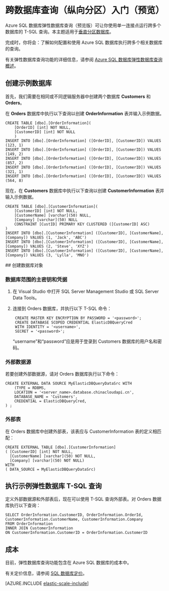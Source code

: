<properties
	pageTitle="跨数据库查询（纵向分区）入门 | Azure"	
	description="如何在垂直分区数据库中使用弹性数据库查询"
	services="sql-database"
	documentationCenter=""  
	manager="jhubbard"
	authors="sidneyh"/>

<tags
	ms.service="sql-database"
	ms.workload="sql-database"
	ms.tgt_pltfrm="na"
	ms.devlang="na"
	ms.topic="article"
	ms.date="05/23/2016"
	wacn.date="11/16/2016"
	ms.author="torsteng" />

# 跨数据库查询（纵向分区）入门（预览）

Azure SQL 数据库弹性数据库查询（预览版）可让你使用单一连接点运行跨多个数据库的 T-SQL 查询。本主题适用于[垂直分区数据库](/documentation/articles/sql-database-elastic-query-vertical-partitioning/)。

完成时，你将会：了解如何配置和使用 Azure SQL 数据库执行跨多个相关数据库的查询。

有关弹性数据库查询功能的详细信息，请参阅 [Azure SQL 数据库弹性数据库查询概述](/documentation/articles/sql-database-elastic-query-overview/)。

## 创建示例数据库

首先，我们需要在相同或不同逻辑服务器中创建两个数据库 **Customers** 和 **Orders**。

在 **Orders** 数据库中执行以下查询以创建 **OrderInformation** 表并输入示例数据。

	CREATE TABLE [dbo].[OrderInformation]( 
		[OrderID] [int] NOT NULL, 
		[CustomerID] [int] NOT NULL 
		) 
	INSERT INTO [dbo].[OrderInformation] ([OrderID], [CustomerID]) VALUES (123, 1) 
	INSERT INTO [dbo].[OrderInformation] ([OrderID], [CustomerID]) VALUES (149, 2) 
	INSERT INTO [dbo].[OrderInformation] ([OrderID], [CustomerID]) VALUES (857, 2) 
	INSERT INTO [dbo].[OrderInformation] ([OrderID], [CustomerID]) VALUES (321, 1) 
	INSERT INTO [dbo].[OrderInformation] ([OrderID], [CustomerID]) VALUES (564, 8) 

现在，在 **Customers** 数据库中执行以下查询以创建 **CustomerInformation** 表并输入示例数据。

	CREATE TABLE [dbo].[CustomerInformation]( 
		[CustomerID] [int] NOT NULL, 
		[CustomerName] [varchar](50) NULL, 
		[Company] [varchar](50) NULL 
		CONSTRAINT [CustID] PRIMARY KEY CLUSTERED ([CustomerID] ASC) 
	) 
	INSERT INTO [dbo].[CustomerInformation] ([CustomerID], [CustomerName], [Company]) VALUES (1, 'Jack', 'ABC') 
	INSERT INTO [dbo].[CustomerInformation] ([CustomerID], [CustomerName], [Company]) VALUES (2, 'Steve', 'XYZ') 
	INSERT INTO [dbo].[CustomerInformation] ([CustomerID], [CustomerName], [Company]) VALUES (3, 'Lylla', 'MNO') 

##<a name="create-database-objects"></a> 创建数据库对象
### 数据库范围的主密钥和凭据

1. 在 Visual Studio 中打开 SQL Server Management Studio 或 SQL Server Data Tools。
2. 连接到 Orders 数据库，并执行以下 T-SQL 命令：

		CREATE MASTER KEY ENCRYPTION BY PASSWORD = '<password>'; 
		CREATE DATABASE SCOPED CREDENTIAL ElasticDBQueryCred 
		WITH IDENTITY = '<username>', 
		SECRET = '<password>';  

	“username”和“password”应是用于登录到 Customers 数据库的用户名和密码。

### 外部数据源
若要创建外部数据源，请对 Orders 数据库执行以下命令：

	CREATE EXTERNAL DATA SOURCE MyElasticDBQueryDataSrc WITH 
		(TYPE = RDBMS, 
		LOCATION = '<server_name>.database.chinacloudapi.cn', 
		DATABASE_NAME = 'Customers', 
		CREDENTIAL = ElasticDBQueryCred, 
	) ;

### 外部表
在 Orders 数据库中创建外部表，该表应与 CustomerInformation 表的定义相匹配：

	CREATE EXTERNAL TABLE [dbo].[CustomerInformation] 
	( [CustomerID] [int] NOT NULL, 
	  [CustomerName] [varchar](50) NOT NULL, 
	  [Company] [varchar](50) NOT NULL) 
	WITH 
	( DATA_SOURCE = MyElasticDBQueryDataSrc) 

## 执行示例弹性数据库 T-SQL 查询

定义外部数据源和外部表后，现在可以使用 T-SQL 查询外部表。对 Orders 数据库执行以下查询：

	SELECT OrderInformation.CustomerID, OrderInformation.OrderId, CustomerInformation.CustomerName, CustomerInformation.Company 
	FROM OrderInformation 
	INNER JOIN CustomerInformation 
	ON CustomerInformation.CustomerID = OrderInformation.CustomerID 

## 成本

目前，弹性数据库查询功能包含在 Azure SQL 数据库的成本中。

有关定价信息，请参阅 [SQL 数据库定价](/pricing/details/sql-database/)。


[AZURE.INCLUDE [elastic-scale-include](../../includes/elastic-scale-include.md)]

<!--Image references-->

<!--anchors-->

<!---HONumber=Mooncake_0711_2016-->